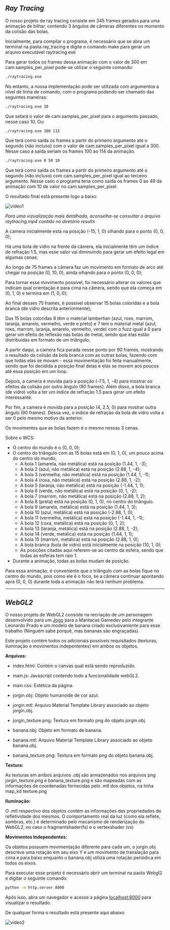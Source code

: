 ## _Ray Tracing_

O nosso projeto de ray tracing consiste em 345 frames gerados para uma animação de bilhar, contendo 3 ângulos de câmeras diferentes no momento da colisão das bolas.

Inicialmente, para compilar o programa, é necessário que se abra um terminal na pasta ray_tracing e digite o comando make para gerar um arquivo executável raytracing.exe

Para gerar todos os frames dessa animação com o valor de 300 em cam.samples_per_pixel pode-se utilizar o seguinte comando:

```bash
./raytracing.exe
```


No entanto, a nossa implementação pode ser utilizada com argumentos a nível de linha de comando, com o programa podendo ser chamado das seguintes maneiras:

```bash
./raytracing.exe 10
```


Que setará o valor de cam.samples_per_pixel para o argumento passado, nesse caso 10. Ou:

```bash
./raytracing.exe 100 115
```


Que terá como saída os frames a partir do primeiro argumento até o segundo (não incluso) com o valor de cam.samples_per_pixel igual a 300. Nesse caso a saída seriam os frames 100 ao 114 da animação.

```bash
./raytracing.exe 0 50 10
```


Que terá como saída os frames a partir do primeiro argumento até o segundo (não incluso) com cam.samples_per_pixel igual ao terceiro argumento. Nesse caso o programa teria como saída os frames 0 ao 49 da animação com 10 de valor no cam.samples_per_pixel.

O resultado final está presente logo a baixo:

![video1](./results/raytracing.gif)

_Para uma vizualização mais detalhada, aconselha-se consultar o arquivo raytracing.mp4 contido no diretório results_


A camera inicialmente está na posição (-15, 1, 0) olhando para o ponto (0, 0, 0);

Há uma bola de vidro na frente da câmera, ela inicialmente têm um índice de refração 1.5, mas esse valor vai diminuindo para gerar um efeito legal em algumas cenas;

Ao longo de 75 frames a câmera faz um movimento em formato de arco até chegar na posição (0, 10, 0), ainda olhando para o ponto (0, 0, 0);

Para tornar esse movimento possível, foi necessário alterar os valores que indicam qual orientação é para cima na câmera, sendo que ela começa em (0, 1, 0) e termina em (1, 0, 0);

Ao final desses 75 frames, é possível observar 15 bolas coloridas e a bola branca (de vidro descrita anteriormente);

Das 15 bolas coloridas 8 têm o material lambertian (azul, roxo, marrom, laranja, amarelo, vermelho, verde e preto) e 7 tem o material metal (azul, roxo, marrom, laranja, amarelo, vermelho, verde) com o fuzz igual a 0 para gerar um efeito de reflexão nas bolas de metal, sendo que elas estão distribuidas em formato de um triângulo;

A partir daqui, a camera fica parada nesse ponto por 90 frames, mostrando o resultado da colisão da bola branca com as outras bolas, fazendo com que todas elas se movam - essa movimentação foi feita manualmente, sendo que foi decidida a posição final delas e elas se movem aos poucos até essa posição em um loop.

Depois, a camera é movida para a posição (-7.5, 1, -4) para mostrar os efeitos da colisão por outro ângulo (90 frames). Além disso, a bola branca (de vidro) volta a ter um índice de refração 1.5 para gerar um efeito interessante.

Por fim, a camera é movida para a posição (4, 2.5, 0) para mostrar outra ângulo (90 frames). Dessa vez, o índice de refração da bola de vidro volta a ser 0 pelo mesmo motivo da anterior.

Os movimentos que as bolas fazem é o mesmo nessas 3 cenas.

Sobre o WCS:

- O centro do mundo é o (0, 0, 0);
- O centro do triângulo com as 15 bolas está em (0, 1, 0), um pouco acima do centro do mundo;
  - A bola 1 (amarela, não metálica) está na posição (1.44, 1, -3);
  - A bola 2 (azul, não metálica) está na posição (2.88, 1, -4);
  - A bola 3 (vermelha, não metálica) está na posição (1.44, 1, -1);
  - A bola 4 (roxa, não metálica) está na posição (2.88, 1, -2);
  - A bola 5 (laranja, não metálica) está na posição (-1.44, 1, 1);
  - A bola 6 (verde, não metálica) está na posição (0, 1, -2);
  - A bola 7 (marrom, não metálica) está na posição (2.88, 1, 2);
  - A bola 8 (preta) está na posição (0, 1, 0), no centro do triângulo.
  - A bola 9 (amarela, metálica) está na posição (1.44, 1, 3);
  - A bola 10 (azul, metálica) está na posição (-2.88, 1, 0);
  - A bola 11 (vermelha, metálica) está na posição (-1.44, 1, -1);
  - A bola 12 (roxa, metálica) está na posição (0, 1, 2);
  - A bola 13 (laranja, metálica) está na posição (2.88, 1, -2);
  - A bola 14 (verde, metálica) está na posição (1.44, 1, 1);
  - A bola 15 (marrom, metálica) está na posição (2.88, 1, 0);
  - A bola branca (bola de vidro) está inicialmente na posição (10, 1, 0);
  - As posições citadas aqui referem-se ao centro da esfera, sendo que todas as esferas tem raio 1.
- Durante a animação, todas as bolas mudam de posição.


Para essa animação, é conveniente que o triângulo com as bolas fique no centro do mundo, pois como ele é o foco, se a câmera continuar apontando apra (0, 0, 0) durante toda a animação não terá nenhum problema.


---


## _WebGL2_

O nosso projeto de WebGL2 consiste na recriação de um personagem desenvolvido para um [Jogo](https://asteriskoobelisko.itch.io/umjogo-to-mal-feito-que-eu-fui-puxado-para-dentro-dele-e-no-sei-o-que-eu-estoufa) para a Maritacas Gamedev pelo integrante Leonardo Prado e um modelo de banana criado exclusivamente para esse trabalho (Ninguém sabe porquê, mas bananas são engraçadas).

Este projeto contém todos os adicionais possíveis requisitados (texturas, iluminação e movimentos indepententes) em ambos os objetos.

**Arquivos:**

- index.html: Contém o canvas qual está sendo reproduzido.

- main.js: Javascript contendo todo a funcionalidade webGL2.

- main.css: Estética da página.

- jorgin.obj: Objeto humanoide de cor azul.

- jorgin.mtl: Arquivo Material Template Library associado ao objeto jorgin.obj.

- jorgin_texture.png: Textura em formato png do objeto jorgin.obj.

- banana.obj: Objeto em formato de banana.

- banana.mtl: Arquivo Material Template Library associado ao objeto banana.obj.

- banana_texture.png: Textura em formato png do objeto banana.obj.


**Textura:**

As texturas em ambos arquivos .obj são armazenados nos arquivos png jorgin_texture.png e banana_texture.png e são mapeadas com as informações de coordenadas fornecidas pelo .mtl dos objetos, na linha map_kd texture.png

**Iluminação:**

O .mtl respectivo dos objetos contém as informações das propriedades de refletividade dos mesmos. O comportamento real da luz (como ela reflete, sombras, etc.) é determinado pelo mecanismo de renderização do WebGL2, no caso o fragmentshader(fs) e o vertexshader (vs)

**Movimentos Independentes:**

Os objetos possuem movimentação diferente para cada um, o jorgin.obj descreve uma rotação em seu eixo Y e um movimento de translação para cima e para baixo enquanto o banana.obj utiliza uma rotação periódica em todos os eixos.

Para executar esse projeto é necessário abrir um terminal na pasta Webgl2 e digitar o seguinte comando:

```bash
python -m http.server 8000
```


Após isso, abra um navegador e acesse a página [localhost:8000](http://localhost:8000/) para visualizar o resultado.

De qualquer forma o resultado está presente aqui abaixo:

![video2](./results/webgl.gif)